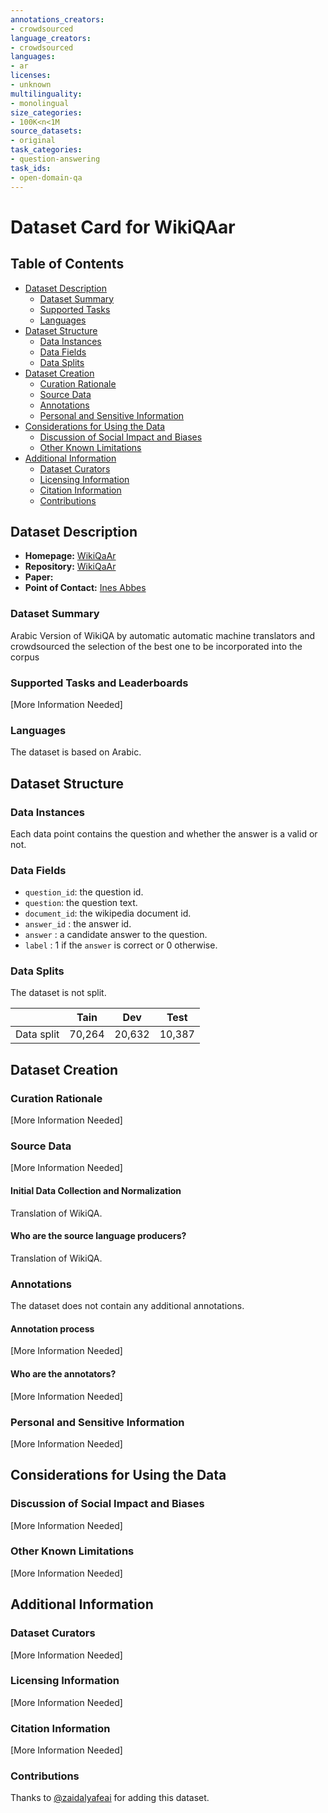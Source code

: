 ```yaml
---
annotations_creators:
- crowdsourced
language_creators:
- crowdsourced
languages:
- ar
licenses:
- unknown
multilinguality:
- monolingual
size_categories:
- 100K<n<1M
source_datasets:
- original
task_categories:
- question-answering
task_ids:
- open-domain-qa
---
```


# Dataset Card for WikiQAar

## Table of Contents
- [Dataset Description](#dataset-description)
  - [Dataset Summary](#dataset-summary)
  - [Supported Tasks](#supported-tasks-and-leaderboards)
  - [Languages](#languages)
- [Dataset Structure](#dataset-structure)
  - [Data Instances](#data-instances)
  - [Data Fields](#data-instances)
  - [Data Splits](#data-instances)
- [Dataset Creation](#dataset-creation)
  - [Curation Rationale](#curation-rationale)
  - [Source Data](#source-data)
  - [Annotations](#annotations)
  - [Personal and Sensitive Information](#personal-and-sensitive-information)
- [Considerations for Using the Data](#considerations-for-using-the-data)
  - [Discussion of Social Impact and Biases](#discussion-of-social-impact-and-biases)
  - [Other Known Limitations](#other-known-limitations)
- [Additional Information](#additional-information)
  - [Dataset Curators](#dataset-curators)
  - [Licensing Information](#licensing-information)
  - [Citation Information](#citation-information)
  - [Contributions](#contributions)

## Dataset Description

- **Homepage:** [WikiQaAr](https://github.com/qcri/WikiQAar)
- **Repository:** [WikiQaAr](https://github.com/qcri/WikiQAar)
- **Paper:** 
- **Point of Contact:** [Ines Abbes
](abbes.ines@yahoo.com)

### Dataset Summary

Arabic Version of WikiQA by automatic automatic machine translators 
and crowdsourced the selection of the best one to be incorporated into the corpus

### Supported Tasks and Leaderboards

[More Information Needed]

### Languages

The dataset is based on Arabic.

## Dataset Structure

### Data Instances

Each data point contains the question and whether the answer is a valid or not.  

### Data Fields

- `question_id`: the question id.
- `question`: the question text.
- `document_id`: the wikipedia document id.
- `answer_id` : the answer id.
- `answer` : a candidate answer to the question. 
- `label` : 1 if the `answer` is correct or 0 otherwise. 

### Data Splits

The dataset is not split. 

|           | Tain   | Dev   | Test  |
|---------- | ------ | ------| ------|
|Data split | 70,264 | 20,632| 10,387|

## Dataset Creation

### Curation Rationale

[More Information Needed]

### Source Data

[More Information Needed]

#### Initial Data Collection and Normalization

Translation of WikiQA. 

#### Who are the source language producers?

Translation of WikiQA.   

### Annotations

The dataset does not contain any additional annotations.

#### Annotation process

[More Information Needed]

#### Who are the annotators?

[More Information Needed]

### Personal and Sensitive Information

[More Information Needed]

## Considerations for Using the Data

### Discussion of Social Impact and Biases

[More Information Needed]

### Other Known Limitations

[More Information Needed]

## Additional Information

### Dataset Curators

[More Information Needed]

### Licensing Information

[More Information Needed]

### Citation Information

[More Information Needed]

### Contributions

Thanks to [@zaidalyafeai](https://github.com/zaidalyafeai) for adding this dataset.